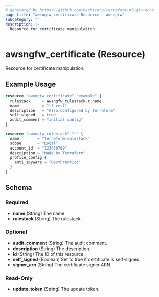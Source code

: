 ```yaml
---
# generated by https://github.com/hashicorp/terraform-plugin-docs
page_title: "awsngfw_certificate Resource - awsngfw"
subcategory: ""
description: |-
  Resource for certificate manipulation.
---
```


# awsngfw_certificate (Resource)

Resource for certificate manipulation.

## Example Usage

```terraform
resource "awsngfw_certificate" "example" {
  rulestack     = awsngfw_rulestack.r.name
  name          = "tf-cert"
  description   = "Also configured by Terraform"
  self_signed   = true
  audit_comment = "initial config"
}

resource "awsngfw_rulestack" "r" {
  name        = "terraform-rulestack"
  scope       = "Local"
  account_id  = "123456789"
  description = "Made by Terraform"
  profile_config {
    anti_spyware = "BestPractice"
  }
}
```

<!-- schema generated by tfplugindocs -->
## Schema

### Required

- **name** (String) The name.
- **rulestack** (String) The rulestack.

### Optional

- **audit_comment** (String) The audit comment.
- **description** (String) The description.
- **id** (String) The ID of this resource.
- **self_signed** (Boolean) Set to true if certificate is self-signed.
- **signer_arn** (String) The certificate signer ARN.

### Read-Only

- **update_token** (String) The update token.


